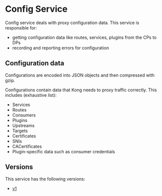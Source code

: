 # Config Service

Config service deals with proxy configuration data.
This service is responsible for:
- getting configuration data like routes, services, plugins from the CPs to DPs
- recording and reporting errors for configuration

## Configuration data

Configurations are encoded into JSON objects and then compressed with gzip.

Configurations contain data that Kong needs to proxy traffic correctly.
This includes (exhaustive list):
- Services
- Routes
- Consumers
- Plugins
- Upstreams
- Targets
- Certificates
- SNIs
- CACertificates
- Plugin-specific data such as consumer credentials

## Versions

This service has the following versions:
- [v1](v1/)

